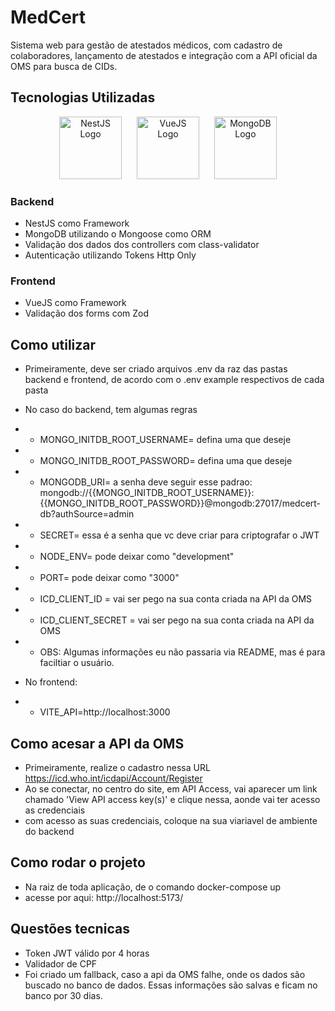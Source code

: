 # MedCert

Sistema web para gestão de atestados médicos, com cadastro de colaboradores, lançamento de atestados e integração com a API oficial da OMS para busca de CIDs.

## Tecnologias Utilizadas
<p align="center">
  <img src="https://nestjs.com/img/logo_text.svg" height="100" alt="NestJS Logo" style="margin-right: 20px;" />
  <img src="https://vuejs.org/images/logo.png" height="100" alt="VueJS Logo" style="margin-right: 20px;" />
  <img src="https://upload.wikimedia.org/wikipedia/commons/9/93/MongoDB_Logo.svg" height="100" alt="MongoDB Logo" />
</p>

### Backend
  - NestJS como Framework
  - MongoDB utilizando o Mongoose como ORM
  - Validação dos dados dos controllers com class-validator
  - Autenticação utilizando Tokens Http Only

### Frontend
  - VueJS como Framework
  - Validação dos forms com Zod

## Como utilizar

- Primeiramente, deve ser criado arquivos .env da raz das pastas backend e frontend, de acordo com o .env example respectivos de cada pasta
- No caso do backend, tem algumas regras
- - MONGO_INITDB_ROOT_USERNAME= defina uma que deseje
- - MONGO_INITDB_ROOT_PASSWORD= defina uma que deseje
- - MONGODB_URI= a senha deve seguir esse padrao: mongodb://{{MONGO_INITDB_ROOT_USERNAME}}:{{MONGO_INITDB_ROOT_PASSWORD}}@mongodb:27017/medcert-db?authSource=admin
- - SECRET= essa é a senha que vc deve criar para criptografar o JWT
- - NODE_ENV= pode deixar como "development"
- - PORT= pode deixar como "3000"
- - ICD_CLIENT_ID = vai ser pego na sua conta criada na API da OMS
- - ICD_CLIENT_SECRET = vai ser pego na sua conta criada na API da OMS
- - OBS: Algumas informações eu não passaria via README, mas é para faciltiar o usuário.

- No frontend:
- - VITE_API=http://localhost:3000

## Como acesar a API da OMS

- Primeiramente, realize o cadastro nessa URL https://icd.who.int/icdapi/Account/Register
- Ao se conectar, no centro do site, em API Access, vai aparecer um link chamado 'View API access key(s)' e clique nessa, aonde vai ter acesso as credenciais
- com acesso as suas credenciais, coloque na sua viariavel de ambiente do backend

## Como rodar o projeto

- Na raiz de toda aplicação, de o comando docker-compose up
- acesse por aqui: http://localhost:5173/

## Questões tecnicas

- Token JWT válido por 4 horas
- Validador de CPF
- Foi criado um fallback, caso a api da OMS falhe, onde os dados são buscado no banco de dados. Essas informações são salvas e ficam no banco por 30 dias.